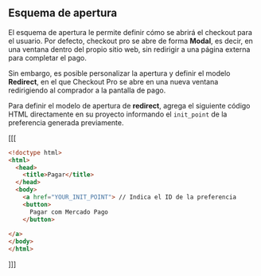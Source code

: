 ## Esquema de apertura

El esquema de apertura le permite definir cómo se abrirá el checkout para el usuario. Por defecto, checkout pro se abre de forma **Modal**, es decir, en una ventana dentro del propio sitio web, sin redirigir a una página externa para completar el pago.

Sin embargo, es posible personalizar la apertura y definir el modelo **Redirect**, en el que Checkout Pro se abre en una nueva ventana redirigiendo al comprador a la pantalla de pago.

Para definir el modelo de apertura de **redirect**, agrega el siguiente código HTML directamente en su proyecto informando el `init_point` de la preferencia generada previamente.



[[[
```html
<!doctype html>
<html>
  <head>
    <title>Pagar</title>
  </head>
  <body>
    <a href="YOUR_INIT_POINT"> // Indica el ID de la preferencia
    <button>
      Pagar com Mercado Pago
    </button>
    
</a>
</body>
</html>
```
]]]
